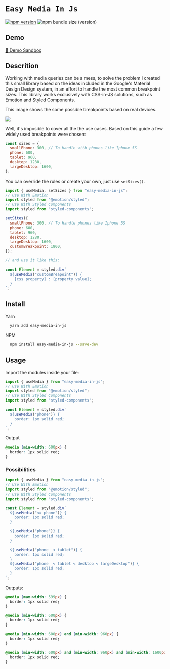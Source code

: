 # `Easy Media In Js`

[![npm version](https://badge.fury.io/js/easy-media-in-js.svg)](https://badge.fury.io/js/easy-media-in-js)
![npm bundle size (version)](https://img.shields.io/bundlephobia/minzip/easy-media-in-js/1.0.20)

## Demo

[👀 Demo Sandbox](https://codesandbox.io/s/easy-css-in-js-cgidd)

## Descrition

Working with media queries can be a mess, to solve the problem I created this small library based on the ideas included in the Google's Material Design Design system, in an effort to handle the most common breakpoint sizes. This library works exclusively with CSS-in-JS solutions, such as Emotion and Styled Components.

This image shows the some possible breakpoints based on real devices.

<img srcset="https://miro.medium.com/max/552/1*AyDtnhKNPvTsHMESCSqprw.png 276w, https://miro.medium.com/max/1104/1*AyDtnhKNPvTsHMESCSqprw.png 552w, https://miro.medium.com/max/1280/1*AyDtnhKNPvTsHMESCSqprw.png 640w, https://miro.medium.com/max/1456/1*AyDtnhKNPvTsHMESCSqprw.png 728w, https://miro.medium.com/max/1632/1*AyDtnhKNPvTsHMESCSqprw.png 816w, https://miro.medium.com/max/1808/1*AyDtnhKNPvTsHMESCSqprw.png 904w, https://miro.medium.com/max/1984/1*AyDtnhKNPvTsHMESCSqprw.png 992w, https://miro.medium.com/max/2000/1*AyDtnhKNPvTsHMESCSqprw.png 1000w" sizes="1000px" role="presentation" src="https://miro.medium.com/max/1920/1*AyDtnhKNPvTsHMESCSqprw.png">

Well, it's imposible to cover all the the use cases. Based on this guide a few widely used breakpoints were chosen:

```js
const sizes = {
  smallPhone: 300, // To Handle with phones like Iphone 5S
  phone: 600,
  tablet: 960,
  desktop: 1280,
  largeDesktop: 1600,
};
```

You can override the rules or create your own, just use `setSizes()`.

```jsx
import { useMedia, setSizes } from "easy-media-in-js";
// Use With Emotion
import styled from "@emotion/styled";
// Use With Styled Components
import styled from "styled-components";

setSites({
  smallPhone: 300, // To Handle phones like Iphone 5S
  phone: 600,
  tablet: 960,
  desktop: 1280,
  largeDesktop: 1600,
  customBreakpoint: 1800,
});

// and use it like this:

const Element = styled.div`
  ${useMedia("customBreapoint")} {
    [css property] : [property value];
  }
`;
```

## Install

Yarn

```bash
  yarn add easy-media-in-js
```

NPM

```bash
  npm install easy-media-in-js --save-dev
```

## Usage

Import the modules inside your file:

```jsx
import { useMedia } from "easy-media-in-js";
// Use With Emotion
import styled from "@emotion/styled";
// Use With Styled Components
import styled from "styled-components";

const Element = styled.div`
  ${useMedia("phone")} {
    border: 1px solid red;
  }
`;
```

Output

```css
@media (min-width: 600px) {
  border: 1px solid red;
}
```

### Possibilities

```jsx
import { useMedia } from "easy-media-in-js";
// Use With Emotion
import styled from "@emotion/styled";
// Use With Styled Components
import styled from "styled-components";

const Element = styled.div`
  ${useMedia("<= phone")} {
    border: 1px solid red;
  }

  ${useMedia("phone")} {
    border: 1px solid red;
  }

  ${useMedia("phone  < tablet")} {
    border: 1px solid red;
  }
  ${useMedia("phone  < tablet < desktop < largeDesktop")} {
    border: 1px solid red;
  }
`;
```

Outputs:

```css
@media (max-width: 599px) {
  border: 1px solid red;
}

@media (min-width: 600px) {
  border: 1px solid red;
}

@media (min-width: 600px) and (min-width: 960px) {
  border: 1px solid red;
}

@media (min-width: 600px) and (min-width: 960px) and (min-width: 1600px) {
  border: 1px solid red;
}
```

